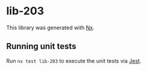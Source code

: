 # lib-203

This library was generated with [Nx](https://nx.dev).

## Running unit tests

Run `nx test lib-203` to execute the unit tests via [Jest](https://jestjs.io).
